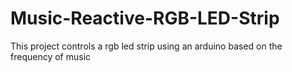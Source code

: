 # Music-Reactive-RGB-LED-Strip
This project controls a rgb led strip using an arduino based on the frequency of music
